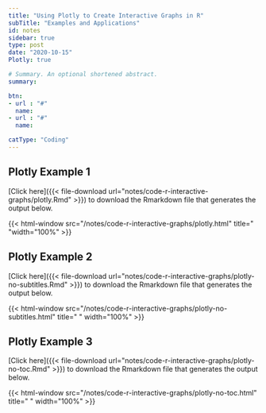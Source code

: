 ```yaml
---
title: "Using Plotly to Create Interactive Graphs in R"
subTitle: "Examples and Applications"
id: notes
sidebar: true
type: post
date: "2020-10-15"
Plotly: true

# Summary. An optional shortened abstract.
summary: 

btn:
- url : "#"
  name: 
- url : "#"
  name: 

catType: "Coding"
---
```




## Plotly Example 1
[Click here]({{< file-download url="notes/code-r-interactive-graphs/plotly.Rmd" >}}) to download the Rmarkdown file that generates the output below.


{{< html-window src="/notes/code-r-interactive-graphs/plotly.html" title=" "width="100%"  >}}

## Plotly Example 2

[Click here]({{< file-download url="notes/code-r-interactive-graphs/plotly-no-subtitles.Rmd" >}}) to download the Rmarkdown file that generates the output below.


{{< html-window src="/notes/code-r-interactive-graphs/plotly-no-subtitles.html" title=" " width="100%" >}}


## Plotly Example 3

[Click here]({{< file-download url="notes/code-r-interactive-graphs/plotly-no-toc.Rmd" >}}) to download the Rmarkdown file that generates the output below.


{{< html-window src="/notes/code-r-interactive-graphs/plotly-no-toc.html" title=" " width="100%" >}}